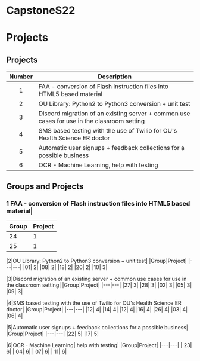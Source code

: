 # CapstoneS22
# Projects
## Projects
|Number| Description|
|:---:|---|
|1|FAA - conversion of Flash instruction files into HTML5 based material|
|2|OU Library: Python2 to Python3 conversion + unit test|
|3|Discord migration of an existing server + common use cases for use in the classroom setting|
|4|SMS based testing with the use of Twilio for OU's Health Science ER doctor|
|5|Automatic user signups + feedback collections for a possible business|
|6|OCR - Machine Learning, help with testing|

## Groups and Projects
### 1 FAA - conversion of Flash instruction files into HTML5 based material|
|Group|Project|
|---|---|
|24| 1|
|25| 1|


|2|OU Library: Python2 to Python3 conversion + unit test|
|Group|Project|
|---|---|
|01|  2| 
|08|  2| 
|18|  2| 
|20|  2| 
|10|  3| 

|3|Discord migration of an existing server + common use cases for use in the classroom setting|
|Group|Project|
|---|---|
|27|  3| 
|28|  3| 
|02|  3| 
|05|  3| 
|09|  3| 


|4|SMS based testing with the use of Twilio for OU's Health Science ER doctor|
|Group|Project|
|---|---|
|12|  4| 
|14|  4| 
|12|  4| 
|16|  4| 
|26|  4| 
|03|  4| 
|06|  4| 

|5|Automatic user signups + feedback collections for a possible business|
|Group|Project|
|---|---|
|22|  5| 
|17|  5| 



|6|OCR - Machine Learning| help with testing|
|Group|Project|
|---|---|
| 23|  6| 
| 04|  6| 
| 07|  6| 
| 11|  6| 

